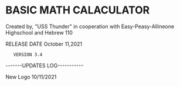 # BASIC MATH CALACULATOR 

Created by, "USS Thunder"
  in cooperation with
  Easy-Peasy-Allineone
       Highschool
     and Hebrew 110

RELEASE DATE October 11,2021

       VERSION 3.4 
-------UPDATES LOG-----------

New Logo 10/11/2021
